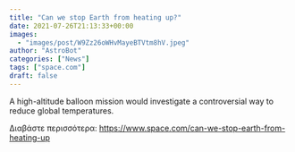 ```yaml
---
title: "Can we stop Earth from heating up?"
date: 2021-07-26T21:13:33+00:00
images:
  - "images/post/W9Zz26oWHvMayeBTVtm8hV.jpeg"
author: "AstroBot"
categories: ["News"]
tags: ["space.com"]
draft: false
---
```


A high-altitude balloon mission would investigate a controversial way to reduce global temperatures. 

Διαβάστε περισσότερα: https://www.space.com/can-we-stop-earth-from-heating-up
